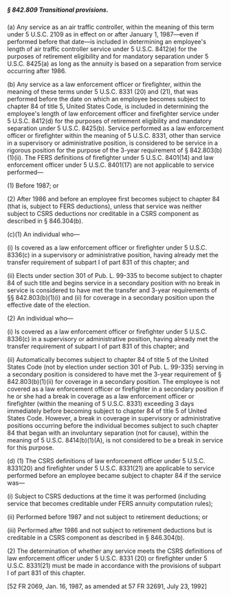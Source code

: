 ##### § 842.809 Transitional provisions. #####

(a) Any service as an air traffic controller, within the meaning of this term under 5 U.S.C. 2109 as in effect on or after January 1, 1987—even if performed before that date—is included in determining an employee's length of air traffic controller service under 5 U.S.C. 8412(e) for the purposes of retirement eligibility and for mandatory separation under 5 U.S.C. 8425(a) as long as the annuity is based on a separation from service occurring after 1986.

(b) Any service as a law enforcement officer or firefighter, within the meaning of these terms under 5 U.S.C. 8331 (20) and (21), that was performed before the date on which an employee becomes subject to chapter 84 of title 5, United States Code, is included in determining the employee's length of law enforcement officer and firefighter service under 5 U.S.C. 8412(d) for the purposes of retirement eligibility and mandatory separation under 5 U.S.C. 8425(b). Service performed as a law enforcement officer or firefighter within the meaning of 5 U.S.C. 8331, other than service in a supervisory or administrative position, is considered to be service in a rigorous position for the purpose of the 3-year requirement of § 842.803(b)(1)(ii). The FERS definitions of firefighter under 5 U.S.C. 8401(14) and law enforcement officer under 5 U.S.C. 8401(17) are not applicable to service performed—

(1) Before 1987; or

(2) After 1986 and before an employee first becomes subject to chapter 84 (that is, subject to FERS deductions), unless that service was neither subject to CSRS deductions nor creditable in a CSRS component as described in § 846.304(b).

(c)(1) An individual who—

(i) Is covered as a law enforcement officer or firefighter under 5 U.S.C. 8336(c) in a supervisory or administrative position, having already met the transfer requirement of subpart I of part 831 of this chapter; and

(ii) Elects under section 301 of Pub. L. 99-335 to become subject to chapter 84 of such title and begins service in a secondary position with no break in service is considered to have met the transfer and 3-year requirements of §§ 842.803(b)(1)(i) and (ii) for coverage in a secondary position upon the effective date of the election.

(2) An individual who—

(i) Is covered as a law enforcement officer or firefighter under 5 U.S.C. 8336(c) in a supervisory or administrative position, having already met the transfer requirement of subpart I of part 831 of this chapter; and

(ii) Automatically becomes subject to chapter 84 of title 5 of the United States Code (not by election under section 301 of Pub. L. 99-335) serving in a secondary position is considered to have met the 3-year requirement of § 842.803(b)(1)(ii) for coverage in a secondary position. The employee is not covered as a law enforcement officer or firefighter in a secondary position if he or she had a break in coverage as a law enforcement officer or firefighter (within the meaning of 5 U.S.C. 8331) exceeding 3 days immediately before becoming subject to chapter 84 of title 5 of United States Code. However, a break in coverage in supervisory or administrative positions occurring before the individual becomes subject to such chapter 84 that began with an involuntary separation (not for cause), within the meaning of 5 U.S.C. 8414(b)(1)(A), is not considered to be a break in service for this purpose.

(d) (1) The CSRS definitions of law enforcement officer under 5 U.S.C. 8331(20) and firefighter under 5 U.S.C. 8331(21) are applicable to service performed before an employee became subject to chapter 84 if the service was—

(i) Subject to CSRS deductions at the time it was performed (including service that becomes creditable under FERS annuity computation rules);

(ii) Performed before 1987 and not subject to retirement deductions; or

(iii) Performed after 1986 and not subject to retirement deductions but is creditable in a CSRS component as described in § 846.304(b).

(2) The determination of whether any service meets the CSRS definitions of law enforcement officer under 5 U.S.C. 8331 (20) or firefighter under 5 U.S.C. 8331(21) must be made in accordance with the provisions of subpart I of part 831 of this chapter.

[52 FR 2069, Jan. 16, 1987, as amended at 57 FR 32691, July 23, 1992]